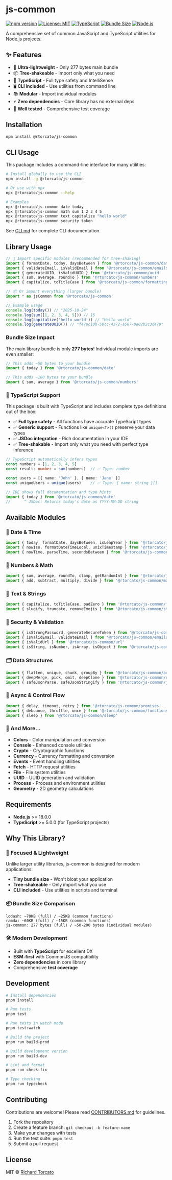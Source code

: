 # js-common

[![npm version](https://badge.fury.io/js/%40rtorcato%2Fjs-common.svg)](https://badge.fury.io/js/%40rtorcato%2Fjs-common)
[![License: MIT](https://img.shields.io/badge/License-MIT-yellow.svg)](https://opensource.org/licenses/MIT)
[![TypeScript](https://img.shields.io/badge/TypeScript-Ready-blue.svg)](https://www.typescriptlang.org/)
[![Bundle Size](https://img.shields.io/badge/Bundle%20Size-277%20bytes-green.svg)](https://bundlejs.com/?q=@rtorcato/js-common)
[![Node.js](https://img.shields.io/badge/Node.js-%3E%3D18.0.0-brightgreen.svg)](https://nodejs.org/)

A comprehensive set of common JavaScript and TypeScript utilities for Node.js projects.

## ✨ Features

- 🚀 **Ultra-lightweight** - Only 277 bytes main bundle
- 📦 **Tree-shakeable** - Import only what you need
- 🔧 **TypeScript** - Full type safety and IntelliSense
- 🖥️ **CLI included** - Use utilities from command line
- 📚 **Modular** - Import individual modules
- ⚡ **Zero dependencies** - Core library has no external deps
- 🧪 **Well tested** - Comprehensive test coverage

## Installation

```bash
npm install @rtorcato/js-common
```

## CLI Usage

This package includes a command-line interface for many utilities:

```bash
# Install globally to use the CLI
npm install -g @rtorcato/js-common

# Or use with npx
npx @rtorcato/js-common --help

# Examples
npx @rtorcato/js-common date today
npx @rtorcato/js-common math sum 1 2 3 4 5
npx @rtorcato/js-common text capitalize "hello world"
npx @rtorcato/js-common security token
```

See [CLI.md](./CLI.md) for complete CLI documentation.

## Library Usage

```typescript
// 🎯 Import specific modules (recommended for tree-shaking)
import { formatDate, today, daysBetween } from '@rtorcato/js-common/date'
import { validateEmail, isValidEmail } from '@rtorcato/js-common/emails'
import { generateUUID, isValidUUID } from '@rtorcato/js-common/uuid'
import { sum, average, roundTo } from '@rtorcato/js-common/numbers'
import { capitalize, toTitleCase } from '@rtorcato/js-common/formatting'

// 📦 Or import everything (larger bundle)
import * as jsCommon from '@rtorcato/js-common'

// Example usage
console.log(today()) // "2025-10-24"
console.log(sum([1, 2, 3, 4, 5])) // 15
console.log(capitalize('hello world')) // "Hello world"
console.log(generateUUID()) // "f47ac10b-58cc-4372-a567-0e02b2c3d479"
```

### Bundle Size Impact

The main library bundle is only **277 bytes**! Individual module imports are even smaller:

```typescript
// This adds ~50 bytes to your bundle
import { today } from '@rtorcato/js-common/date'

// This adds ~100 bytes to your bundle  
import { sum, average } from '@rtorcato/js-common/numbers'
```

### 🎯 **TypeScript Support**

This package is built with TypeScript and includes complete type definitions out of the box:

- ✅ **Full type safety** - All functions have accurate TypeScript types
- ✅ **Generic support** - Functions like `unique<T>()` preserve your data types  
- ✅ **JSDoc integration** - Rich documentation in your IDE
- ✅ **Tree-shakable** - Import only what you need with perfect type inference

```typescript
// TypeScript automatically infers types
const numbers = [1, 2, 3, 4, 5]
const result: number = sum(numbers)  // ✅ Type: number

const users = [{ name: 'John' }, { name: 'Jane' }]
const uniqueUsers = unique(users)    // ✅ Type: { name: string }[]

// IDE shows full documentation and type hints
import { today } from '@rtorcato/js-common/date'
//      ^ JSDoc: Returns today's date as YYYY-MM-DD string
```

## Available Modules

### 📅 **Date & Time**
```typescript
import { today, formatDate, daysBetween, isLeapYear } from '@rtorcato/js-common/date'
import { nowIso, formatDateTimeLocal, unixTimestamp } from '@rtorcato/js-common/datetime'
import { nowTime, parseTime, secondsBetween } from '@rtorcato/js-common/time'
```

### 🔢 **Numbers & Math**
```typescript
import { sum, average, roundTo, clamp, getRandomInt } from '@rtorcato/js-common/numbers'
import { add, subtract, multiply, divide } from '@rtorcato/js-common/math'
```

### 📝 **Text & Strings**
```typescript
import { capitalize, toTitleCase, padZero } from '@rtorcato/js-common/formatting'
import { slugify, truncate, removeEmojis } from '@rtorcato/js-common/strings'
```

### 🔐 **Security & Validation**
```typescript
import { isStrongPassword, generateSecureToken } from '@rtorcato/js-common/security'
import { isValidEmail, validateEmail } from '@rtorcato/js-common/emails'
import { isValidUrl } from '@rtorcato/js-common/url'
import { isString, isNumber, isArray, isObject } from '@rtorcato/js-common/validation'
```

### 🗂️ **Data Structures**
```typescript
import { flatten, unique, chunk, groupBy } from '@rtorcato/js-common/arrays'
import { deepMerge, pick, omit, deepClone } from '@rtorcato/js-common/objects'
import { safeJsonParse, safeJsonStringify } from '@rtorcato/js-common/json'
```

### 🔄 **Async & Control Flow**
```typescript
import { delay, timeout, retry } from '@rtorcato/js-common/promises'
import { debounce, throttle, once } from '@rtorcato/js-common/functions'
import { sleep } from '@rtorcato/js-common/sleep'
```

### 🌈 **And More...**
- **Colors** - Color manipulation and conversion
- **Console** - Enhanced console utilities  
- **Crypto** - Cryptographic functions
- **Currency** - Currency formatting and conversion
- **Events** - Event handling utilities
- **Fetch** - HTTP request utilities
- **File** - File system utilities
- **UUID** - UUID generation and validation
- **Process** - Process and environment utilities
- **Geometry** - 2D geometry calculations

## Requirements

- **Node.js** >= 18.0.0
- **TypeScript** >= 5.0.0 (for TypeScript projects)

## Why This Library?

### 🎯 **Focused & Lightweight**
Unlike larger utility libraries, js-common is designed for modern applications:
- **Tiny bundle size** - Won't bloat your application
- **Tree-shakeable** - Only import what you use
- **CLI included** - Use utilities in scripts and terminal

### 📦 **Bundle Size Comparison**
```
lodash: ~70KB (full) / ~25KB (common functions)
ramda: ~60KB (full) / ~15KB (common functions)
js-common: 277 bytes (full) / ~50-200 bytes (individual modules)
```

### 🛠️ **Modern Development**
- Built with **TypeScript** for excellent DX
- **ESM-first** with CommonJS compatibility
- **Zero dependencies** in core library
- Comprehensive **test coverage**

## Development

```bash
# Install dependencies
pnpm install

# Run tests
pnpm test

# Run tests in watch mode
pnpm test:watch

# Build the project
pnpm run build-prod

# Build development version
pnpm run build-dev

# Lint and format
pnpm run check:fix

# Type checking
pnpm run typecheck
```

## Contributing

Contributions are welcome! Please read [CONTRIBUTORS.md](./CONTRIBUTORS.md) for guidelines.

1. Fork the repository
2. Create a feature branch: `git checkout -b feature-name`
3. Make your changes with tests
4. Run the test suite: `pnpm test`
5. Submit a pull request

## License

MIT © [Richard Torcato](https://github.com/rtorcato)


